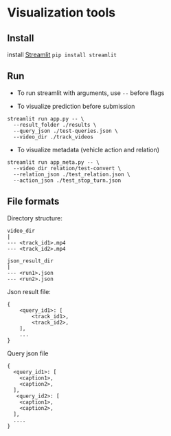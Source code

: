 # Visualization tools 

## Install 
install [Streamlit](https://docs.streamlit.io/en/stable/)
`pip install streamlit`

## Run

- To run streamlit with arguments, use `--` before flags

- To visualize prediction before submission 
```
streamlit run app.py -- \
  --result_folder ./results \
  --query_json ./test-queries.json \
  --video_dir ./track_videos
```

- To visualize metadata (vehicle action and relation)
```
streamlit run app_meta.py -- \
  --video_dir relation/test-convert \
  --relation_json ./test_relation.json \
  --action_json ./test_stop_turn.json
```

## File formats

Directory structure:
```
video_dir
|
--- <track_id1>.mp4
--- <track_id2>.mp4

json_result_dir
|
--- <run1>.json
--- <run2>.json
```

Json result file:
```
{
    <query_id1>: [
        <track_id1>,
        <track_id2>,
    ],
    ...
}
```


Query json file
```
{
  <query_id1>: [
    <caption1>,
    <caption2>,
  ],
   <query_id2>: [
    <caption1>,
    <caption2>,
  ],
  ....
}
```

